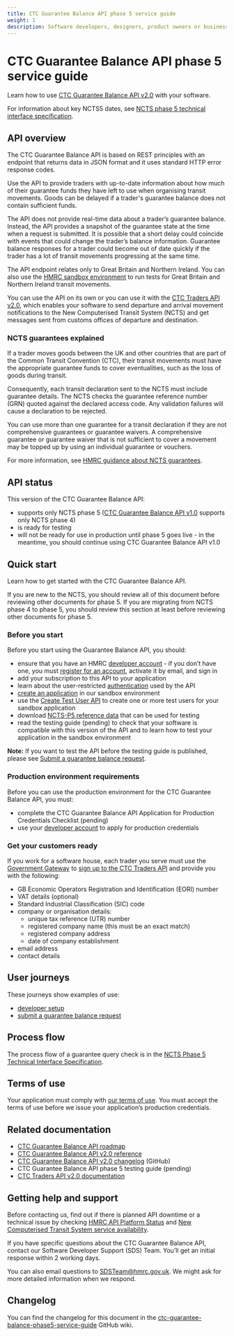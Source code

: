```yaml
---
title: CTC Guarantee Balance API phase 5 service guide
weight: 1
description: Software developers, designers, product owners or business analysts. Check a trader's guarantee balance.
---
```


# CTC Guarantee Balance API phase 5 service guide

Learn how to use [CTC Guarantee Balance API v2.0](https://developer.service.hmrc.gov.uk/api-documentation/docs/api/service/common-transit-convention-guarantee-balance/2.0) with your software.

For information about key NCTS5 dates, see [NCTS phase 5 technical interface specification](/guides/ctc-traders-phase5-tis/#ncts5-key-dates).

## API overview

The CTC Guarantee Balance API is based on REST principles with an endpoint that returns data in JSON format and it uses standard HTTP error response codes.

Use the API to provide traders with up-to-date information about how much of their guarantee funds they have left to use when organising transit movements. Goods can be delayed if a trader's guarantee balance does not contain sufficient funds.

The API does not provide real-time data about a trader’s guarantee balance. Instead, the API provides a snapshot of the guarantee state at the time when a request is submitted. It is possible that a short delay could coincide with events that could change the trader’s balance information. Guarantee balance responses for a trader could become out of date quickly if the trader has a lot of transit movements progressing at the same time.

The API endpoint relates only to Great Britain and Northern Ireland. You can also use the [HMRC sandbox environment](/api-documentation/docs/sandbox/introduction) to run tests for Great Britain and Northern Ireland transit movements.

You can use the API on its own or you can use it with the [CTC Traders API v2.0](/api-documentation/docs/api/service/common-transit-convention-traders/2.0), which enables your software to send departure and arrival movement notifications to the New Computerised Transit System (NCTS) and get messages sent from customs offices of departure and destination.

### NCTS guarantees explained

If a trader moves goods between the UK and other countries that are part of the Common Transit Convention (CTC), their transit movements must have the appropriate guarantee funds to cover eventualities, such as the loss of goods during transit.

Consequently, each transit declaration sent to the NCTS must include guarantee details. The NCTS checks the guarantee reference number (GRN) quoted against the declared access code. Any validation failures will cause a declaration to be rejected.

You can use more than one guarantee for a transit declaration if they are not comprehensive guarantees or guarantee waivers. A comprehensive guarantee or guarantee waiver that is not sufficient to cover a movement may be topped up by using an individual guarantee or vouchers.

For more information, see [HMRC guidance about NCTS guarantees](https://www.gov.uk/government/publications/the-new-computerised-transit-system-supporting-guidance/ncts-guarantees).

## API status

This version of the CTC Guarantee Balance API:

- supports only NCTS phase 5 ([CTC Guarantee Balance API v1.0](/api-documentation/docs/api/service/common-transit-convention-guarantee-balance/1.0) supports only NCTS phase 4)
- is ready for testing
- will not be ready for use in production until phase 5 goes live - in the meantime, you should continue using CTC Guarantee Balance API v1.0 

## Quick start

Learn how to get started with the CTC Guarantee Balance API.

If you are new to the NCTS, you should review all of this document before reviewing other documents for phase 5. If you are migrating from NCTS phase 4 to phase 5, you should review this section at least before reviewing other documents for phase 5.

### Before you start

Before you start using the Guarantee Balance API, you should:

- ensure that you have an HMRC [developer account](/developer/login) - if you don’t have one, you must [register for an account](/developer/registration), activate it by email, and sign in
- add your subscription to this API to your application
- learn about the user-restricted [authentication](/api-documentation/docs/authorisation/user-restricted-endpoints) used by the API  
- [create an application](/developer/applications/) in our sandbox environment
- use the [Create Test User API](/api-documentation/docs/api/service/api-platform-test-user/1.0) to create one or more test users for your sandbox application
- download [NCTS-P5 reference data](https://ec.europa.eu/taxation_customs/dds2/rd/rd_download_home.jsp?Lang=en) that can be used for testing
- read the testing guide (pending) to check that your software is compatible with this version of the API and to learn how to test your application in the sandbox environment

**Note:** If you want to test the API before the testing guide is published, please see [Submit a guarantee balance request](documentation/submit-guarantee-balance-request.html).

### Production environment requirements

Before you can use the production environment for the CTC Guarantee Balance API, you must:

- complete the CTC Guarantee Balance API Application for Production Credentials Checklist (pending)
- use your [developer account](/developer/login) to apply for production credentials

### Get your customers ready

If you work for a software house, each trader you serve must use the [Government Gateway](https://www.access.service.gov.uk/login/signin/creds) to [sign up to the CTC Traders API](https://www.tax.service.gov.uk/customs-enrolment-services/ctc/subscribe?_gl=1*itulmt*_ga*MjA2MDk0MTQyMi4xNjY3Mzk2ODM5*_ga_Y4LWMWY6WS*MTY3NDgyMzU5OC41MS4xLjE2NzQ4NDE2NzcuMC4wLjA.&_ga=2.207635798.536493967.1674469117-2060941422.1667396839) and provide you with the following:

- GB Economic Operators Registration and Identification (EORI) number
- VAT details (optional)
- Standard Industrial Classification (SIC) code
- company or organisation details:
  - unique tax reference (UTR) number
  - registered company name (this must be an exact match)
  - registered company address
  - date of company establishment
- email address
- contact details

## User journeys

These journeys show examples of use:

- [developer setup](documentation/developer-setup.html)
- [submit a guarantee balance request](documentation/submit-guarantee-balance-request.html)

## Process flow

The process flow of a guarantee query check is in the [NCTS Phase 5 Technical Interface Specification](/guides/ctc-traders-phase5-tis/documentation/process_flows.html#guarantee-query-check).

## Terms of use

Your application must comply with [our terms of use](/api-documentation/docs/terms-of-use). You must accept the terms of use before we issue your application’s production credentials.

## Related documentation

- [CTC Guarantee Balance API roadmap](/roadmaps/ctc-guarantee-balance-roadmap/)
- [CTC Guarantee Balance API v2.0 reference](/api-documentation/docs/api/service/common-transit-convention-guarantee-balance/2.0)
- [CTC Guarantee Balance API v2.0 changelog](https://github.com/hmrc/common-transit-convention-guarantee-balance/wiki/CTC-Guarantee-Balance-API-v2.0-changelog) (GitHub)
- CTC Guarantee Balance API phase 5 testing guide (pending)
- [CTC Traders API v2.0 documentation](/api-documentation/docs/api/service/common-transit-convention-traders/2.0)

## Getting help and support

Before contacting us, find out if there is planned API downtime or a technical issue by checking [HMRC API Platform Status](https://api-platform-status.production.tax.service.gov.uk) and [New Computerised Transit System service availability](https://www.gov.uk/guidance/new-computerised-transit-system-service-availability).

If you have specific questions about the CTC Guarantee Balance API, contact our Software Developer Support (SDS) Team. You’ll get an initial response within 2 working days.

You can also email questions to [SDSTeam@hmrc.gov.uk](mailto:SDSTeam@hmrc.gov.uk). We might ask for more detailed information when we respond.

## Changelog

You can find the changelog for this document in the [ctc-guarantee-balance-phase5-service-guide](https://github.com/hmrc/ctc-guarantee-balance-phase5-service-guide/wiki/CTC-Guarantee-Balance-API-phase-5-service-guide-changelog) GitHub wiki.
